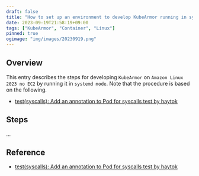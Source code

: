 ```yaml
---
draft: false
title: "How to set up an environment to develop KubeArmor running in systemd mode on Amazon Linux 2023 on EC2"
date: 2023-09-19T21:58:19+09:00
tags: ["KubeArmor", "Container", "Linux"]
pinned: true
ogimage: "img/images/20230919.png"
---
```


<!-- Amazon Linux 2023 on EC2 で systemd mode で動作する KubeArmor を開発するための環境構築の方法 -->

## Overview

This entry describes the steps for developing `KubeArmor` on `Amazon Linux 2023 no EC2` by running it in `systemd mode`. Note that the procedure is based on the following.

- [test(syscalls): Add an annotation to Pod for syscalls test by haytok](https://github.com/kubearmor/KubeArmor/pull/1297#issuecomment-1627728478)

## Steps

...

## Reference

- [test(syscalls): Add an annotation to Pod for syscalls test by haytok](https://github.com/kubearmor/KubeArmor/pull/1297#issuecomment-1627728478)
